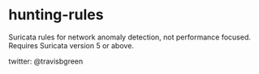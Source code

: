 # hunting-rules
Suricata rules for network anomaly detection, not performance focused. Requires Suricata version 5 or above.

twitter: @travisbgreen  
